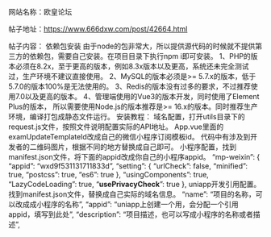 网站名称：欧皇论坛

帖子地址：https://www.666dxw.com/post/42664.html

帖子内容：
依赖包安装
由于node的包非常大，所以提供源代码的时候就不提供第三方的依赖包，需要自己安装。在项目目录下执行npm i即可安装。
1、PHP的版本必须在8.2x，至于更高的版本，例如8.3x版本以及更高，系统还未完全测试过，生产环境不建议直接使用。
2、MySQL的版本必须是&gt;= 5.7.x的版本，低于5.7.0的版本100%是无法使用的。
3、Redis的版本没有过多的要求，不过推荐使用7.0以及更高的版本。
4、管理端使用的Vue3的版本开发，同时使用了Element Plus的版本，
所以需要使用Node.js的版本推荐是&gt;= 16.x的版本。同时推荐生产环境，编译打包成静态文件运行。
安装教程：
域名配置，打开utils目录下的request.js文件，按照文件说明配置实际的API地址。
App.vue里面的examUpdateTemplateId改成自己的微信小程序订阅模板id。
代码中有涉及到开发者的二维码图片，根据不同的地方替换成自己即可。
小程序配置，找到manifest.json文件，将下面的appid改成你自己的小程序appid。
“mp-weixin”: {
“appid”: “wxd9f531131711833d”,
“setting”: {
“urlCheck”: false,
“minified”: true,
“postcss”: true,
“es6”: true
},
“usingComponents”: true,
“LazyCodeLoading”: true,
“__usePrivacyCheck__”: true
},
uniapp开发引用配置。找到manifest.json文件，替换成自己实际的域名信息。
“name”: “项目的名称，可以改成成小程序的名称”,
“appid”: “uniapp上创建一个用，会分配一个引用appid，填写到此处”,
“description”: “项目描述，也可以写成小程序的名称或者描述”,